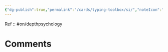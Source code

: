 ```yaml
---
{"dg-publish":true,"permalink":"/cards/typing-toolbox/si/","noteIcon":"","created":"2023-04-04T21:25:30.720+02:00","updated":"2023-04-08T13:31:38.912+02:00"}
---
```


Ref :: 
#on/depthpsychology 

# Comments 
<script src="https://utteranc.es/client.js"
        repo="Heart4sides/Comment_Section"
        issue-term="pathname"
        theme="gruvbox-dark"
        crossorigin="anonymous"
        async>
</script>